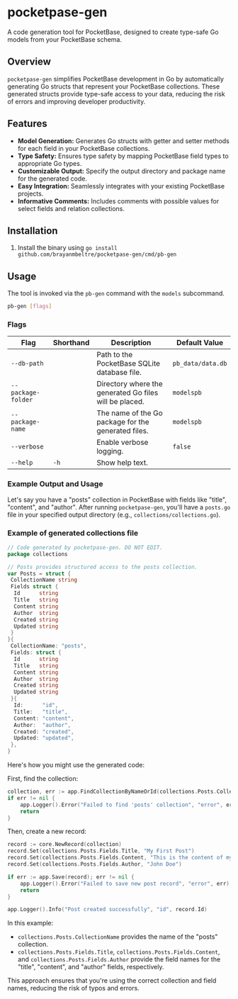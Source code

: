 # pocketpase-gen

A code generation tool for PocketBase, designed to create type-safe Go models
from your PocketBase schema.

## Overview

`pocketpase-gen` simplifies PocketBase development in Go by automatically
generating Go structs that represent your PocketBase collections. These
generated structs provide type-safe access to your data, reducing the risk of
errors and improving developer productivity.

## Features

- **Model Generation:** Generates Go structs with getter and setter methods for
  each field in your PocketBase collections.
- **Type Safety:** Ensures type safety by mapping PocketBase field types to
  appropriate Go types.
- **Customizable Output:** Specify the output directory and package name for the
  generated code.
- **Easy Integration:** Seamlessly integrates with your existing PocketBase
  projects.
- **Informative Comments:** Includes comments with possible values for select
  fields and relation collections.

## Installation

1. Install the binary using
   `go install github.com/brayanmbeltre/pocketpase-gen/cmd/pb-gen`

## Usage

The tool is invoked via the `pb-gen` command with the `models` subcommand.

```bash
pb-gen [flags]
```

### Flags

| Flag               | Shorthand | Description                                            | Default Value     |
| ------------------ | --------- | ------------------------------------------------------ | ----------------- |
| `--db-path`        |           | Path to the PocketBase SQLite database file.           | `pb_data/data.db` |
| `--package-folder` |           | Directory where the generated Go files will be placed. | `modelspb`        |
| `--package-name`   |           | The name of the Go package for the generated files.    | `modelspb`        |
| `--verbose`        |           | Enable verbose logging.                                | `false`           |
| `--help`           | `-h`      | Show help text.                                        |                   |

### Example Output and Usage

Let's say you have a "posts" collection in PocketBase with fields like "title",
"content", and "author". After running `pocketpase-gen`, you'll have a
`posts.go` file in your specified output directory (e.g.,
`collections/collections.go`).

### Example of generated collections file

```go
// Code generated by pocketpase-gen. DO NOT EDIT.
package collections

// Posts provides structured access to the posts collection.
var Posts = struct {
 CollectionName string
 Fields struct {
  Id      string
  Title   string
  Content string
  Author  string
  Created string
  Updated string
 }
}{
 CollectionName: "posts",
 Fields: struct {
  Id      string
  Title   string
  Content string
  Author  string
  Created string
  Updated string
 }{
  Id:      "id",
  Title:   "title",
  Content: "content",
  Author:  "author",
  Created: "created",
  Updated: "updated",
 },
}
```

Here's how you might use the generated code:

First, find the collection:

```go
collection, err := app.FindCollectionByNameOrId(collections.Posts.CollectionName)
if err != nil {
    app.Logger().Error("Failed to find 'posts' collection", "error", err)
    return
}
```

Then, create a new record:

```go
record := core.NewRecord(collection)
record.Set(collections.Posts.Fields.Title, "My First Post")
record.Set(collections.Posts.Fields.Content, "This is the content of my first post.")
record.Set(collections.Posts.Fields.Author, "John Doe")

if err := app.Save(record); err != nil {
    app.Logger().Error("Failed to save new post record", "error", err)
    return
}

app.Logger().Info("Post created successfully", "id", record.Id)
```

In this example:

- `collections.Posts.CollectionName` provides the name of the "posts"
  collection.
- `collections.Posts.Fields.Title`, `collections.Posts.Fields.Content`, and
  `collections.Posts.Fields.Author` provide the field names for the "title",
  "content", and "author" fields, respectively.

This approach ensures that you're using the correct collection and field names,
reducing the risk of typos and errors.
